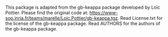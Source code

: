 This package is adapted from the gb-keappa package developed by Loïc Pottier.
Please find the original code at: https://www-sop.inria.fr/teams/marelle/Loic.Pottier/gb-keappa.tgz.
Read License.txt for the license of the gb-keappa package.
Read AUTHORS for the authors of the gb-keappa package.
